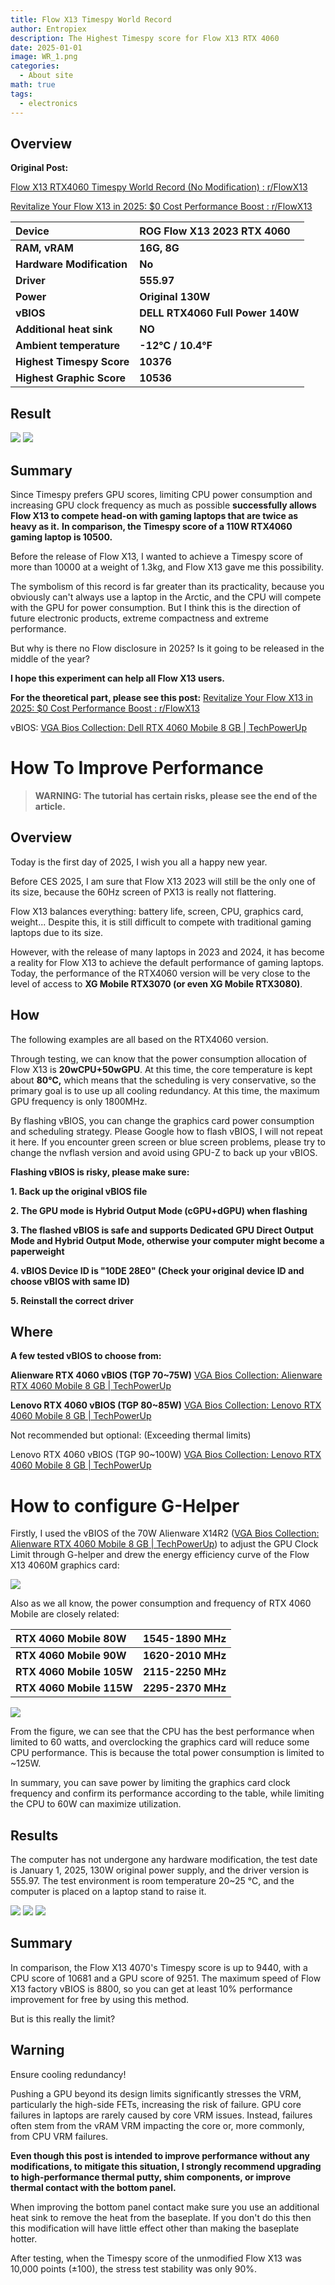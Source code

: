```yaml
---
title: Flow X13 Timespy World Record
author: Entropiex
description: The Highest Timespy score for Flow X13 RTX 4060
date: 2025-01-01
image: WR_1.png
categories:
  - About site
math: true
tags:
  - electronics
---
```

## Overview

**Original Post:**

[Flow X13 RTX4060 Timespy World Record (No Modification) : r/FlowX13](https://www.reddit.com/r/FlowX13/comments/1hret5p/flow_x13_rtx4060_timespy_world_record_no/)

[Revitalize Your Flow X13 in 2025: $0 Cost Performance Boost : r/FlowX13](https://www.reddit.com/r/FlowX13/comments/1hrdlmd/revitalize_your_flow_x13_in_2025_0_cost/)

|Device|ROG Flow X13 2023 RTX 4060|
|:-|:-|
|**RAM, vRAM**|**16G, 8G**|
|**Hardware Modification**|**No**|
|**Driver**|**555.97**|
|**Power**|**Original 130W**|
|**vBIOS**|**DELL RTX4060 Full Power 140W**|
|**Additional heat sink**|**NO**|
|**Ambient temperature**|**-12℃ / 10.4℉**|
|**Highest Timespy Score**|**10376**|
|**Highest Graphic Score**|**10536**|

## Result

![](WR_1.png)
![](WR_2.png)
## Summary

Since Timespy prefers GPU scores, limiting CPU power consumption and increasing GPU clock frequency as much as possible **successfully allows Flow X13 to compete head-on with gaming laptops that are twice as heavy as it.** **In comparison, the Timespy score of a 110W RTX4060 gaming laptop is 10500.**

Before the release of Flow X13, I wanted to achieve a Timespy score of more than 10000 at a weight of 1.3kg, and Flow X13 gave me this possibility.

The symbolism of this record is far greater than its practicality, because you obviously can't always use a laptop in the Arctic, and the CPU will compete with the GPU for power consumption. But I think this is the direction of future electronic products, extreme compactness and extreme performance.

But why is there no Flow disclosure in 2025? Is it going to be released in the middle of the year?

**I hope this experiment can help all Flow X13 users.**

**For the theoretical part, please see this post:** [Revitalize Your Flow X13 in 2025: $0 Cost Performance Boost : r/FlowX13](https://www.reddit.com/r/FlowX13/comments/1hrdlmd/revitalize_your_flow_x13_in_2025_0_cost/)

vBIOS: [VGA Bios Collection: Dell RTX 4060 Mobile 8 GB | TechPowerUp](https://www.techpowerup.com/vgabios/258363/258363)

# How To Improve Performance

>**WARNING: The tutorial has certain risks, please see the end of the article.**
## Overview

Today is the first day of 2025, I wish you all a happy new year.

Before CES 2025, I am sure that Flow X13 2023 will still be the only one of its size, because the 60Hz screen of PX13 is really not flattering.

Flow X13 balances everything: battery life, screen, CPU, graphics card, weight... Despite this, it is still difficult to compete with traditional gaming laptops due to its size.

However, with the release of many laptops in 2023 and 2024, it has become a reality for Flow X13 to achieve the default performance of gaming laptops. Today, the performance of the RTX4060 version will be very close to the level of access to **XG Mobile RTX3070  (or even XG Mobile RTX3080)**.

## How

The following examples are all based on the RTX4060 version.

Through testing, we can know that the power consumption allocation of Flow X13 is **20wCPU+50wGPU**. At this time, the core temperature is kept about **80℃,** which means that the scheduling is very conservative, so the primary goal is to use up all cooling redundancy. At this time, the maximum GPU frequency is only 1800MHz.

By flashing vBIOS, you can change the graphics card power consumption and scheduling strategy. Please Google how to flash vBIOS, I will not repeat it here. If you encounter green screen or blue screen problems, please try to change the nvflash version and avoid using GPU-Z to back up your vBIOS.

**Flashing vBIOS is risky, please make sure:**

**1. Back up the original vBIOS file**

**2. The GPU mode is Hybrid Output Mode (cGPU+dGPU) when flashing**

**3. The flashed vBIOS is safe and supports Dedicated GPU Direct Output Mode and Hybrid Output Mode, otherwise your computer might become a paperweight**

**4. vBIOS Device ID is "10DE 28E0" (Check your original device ID and choose vBIOS with same ID)**

**5. Reinstall the correct driver**

## Where

**A few tested vBIOS to choose from:**

**Alienware RTX 4060 vBIOS (TGP 70\~75W)** [VGA Bios Collection: Alienware RTX 4060 Mobile 8 GB | TechPowerUp](https://www.techpowerup.com/vgabios/265890/265890)

**Lenovo RTX 4060 vBIOS (TGP 80\~85W)** [VGA Bios Collection: Lenovo RTX 4060 Mobile 8 GB | TechPowerUp](https://www.techpowerup.com/vgabios/260488/260488)

Not recommended but optional: (Exceeding thermal limits)

Lenovo RTX 4060 vBIOS (TGP 90\~100W) [VGA Bios Collection: Lenovo RTX 4060 Mobile 8 GB | TechPowerUp](https://www.techpowerup.com/vgabios/259213/259213)

# How to configure G-Helper

Firstly, I used the vBIOS of the 70W Alienware X14R2 ([VGA Bios Collection: Alienware RTX 4060 Mobile 8 GB | TechPowerUp](https://www.techpowerup.com/vgabios/265890/265890)) to adjust the GPU Clock Limit through G-helper and drew the energy efficiency curve of the Flow X13 4060M graphics card:

![](T_1.png)

Also as we all know, the power consumption and frequency of RTX 4060 Mobile are closely related:

|RTX 4060 Mobile 80W|1545-1890 MHz|
|:-|:-|
|**RTX 4060 Mobile 90W**|**1620-2010 MHz**|
|**RTX 4060 Mobile 105W**|**2115-2250 MHz**|
|**RTX 4060 Mobile 115W**|**2295-2370 MHz**|

![](T_2.png)

From the figure, we can see that the CPU has the best performance when limited to 60 watts, and overclocking the graphics card will reduce some CPU performance. This is because the total power consumption is limited to \~125W.

In summary, you can save power by limiting the graphics card clock frequency and confirm its performance according to the table, while limiting the CPU to 60W can maximize utilization.

## Results

The computer has not undergone any hardware modification, the test date is January 1, 2025, 130W original power supply, and the driver version is 555.97. The test environment is room temperature 20\~25 ℃, and the computer is placed on a laptop stand to raise it.

![](T_3.png)
![](T_4.png)
![](T_5.png)

## Summary

In comparison, the Flow X13 4070's Timespy score is up to 9440, with a CPU score of 10681 and a GPU score of 9251. The maximum speed of Flow X13 factory vBIOS is 8800, so you can get at least 10% performance improvement for free by using this method.

But is this really the limit?

## Warning

Ensure cooling redundancy!

Pushing a GPU beyond its design limits significantly stresses the VRM, particularly the high-side FETs, increasing the risk of failure. GPU core failures in laptops are rarely caused by core VRM issues. Instead, failures often stem from the vRAM VRM impacting the core or, more commonly, from CPU VRM failures.

**Even though this post is intended to improve performance without any modifications, to mitigate this situation, I strongly recommend upgrading to high-performance thermal putty, shim components, or improve thermal contact with the bottom panel.**

When improving the bottom panel contact make sure you use an additional heat sink to remove the heat from the baseplate. If you don't do this then this modification will have little effect other than making the baseplate hotter.

After testing, when the Timespy score of the unmodified Flow X13 was 10,000 points (±100), the stress test stability was only 90%.